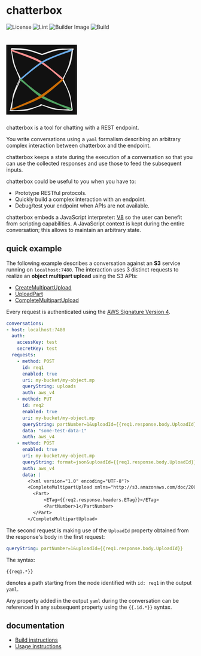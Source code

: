 # chatterbox

![License](https://img.shields.io/github/license/giubacc/chatterbox)
![Lint](https://github.com/giubacc/chatterbox/actions/workflows/lint.yaml/badge.svg)
![Builder Image](https://github.com/giubacc/chatterbox/actions/workflows/build-builder.yaml/badge.svg)
![Build](https://github.com/giubacc/chatterbox/actions/workflows/build-chatterbox.yaml/badge.svg)
<h1 align="left"><img alt="chatterbox-logo" src="./assets/images/cbox-logo.png"/>
</h1>

chatterbox is a tool for chatting with a REST endpoint.

You write conversations using a `yaml` formalism describing an arbitrary
complex interaction between chatterbox and the endpoint.

chatterbox keeps a state during the execution of a conversation so that
you can use the collected responses and use those to feed the
subsequent inputs.

chatterbox could be useful to you when you have to:

- Prototype RESTful protocols.
- Quickly build a complex interaction with an endpoint.
- Debug/test your endpoint when APIs are not available.

chatterbox embeds a JavaScript interpreter: [V8](https://v8.dev/)
so the user can benefit from scripting capabilities.
A JavaScript context is kept during the entire conversation;
this allows to maintain an arbitrary state.

## quick example

The following example describes a conversation against an **S3** service
running on `localhost:7480`.
The interaction uses 3 distinct requests to realize an **object multipart
upload** using the S3 APIs:

- [CreateMultipartUpload](https://docs.aws.amazon.com/AmazonS3/latest/API/API_CreateMultipartUpload.html)
- [UploadPart](https://docs.aws.amazon.com/AmazonS3/latest/API/API_UploadPart.html)
- [CompleteMultipartUpload](https://docs.aws.amazon.com/AmazonS3/latest/API/API_CompleteMultipartUpload.html)

Every request is authenticated using the
[AWS Signature Version 4](https://docs.aws.amazon.com/IAM/latest/UserGuide/reference_aws-signing.html).

```yaml
conversations:
- host: localhost:7480
  auth:
    accessKey: test
    secretKey: test
  requests:
    - method: POST
      id: req1
      enabled: true
      uri: my-bucket/my-object.mp
      queryString: uploads
      auth: aws_v4
    - method: PUT
      id: req2
      enabled: true
      uri: my-bucket/my-object.mp
      queryString: partNumber=1&uploadId={{req1.response.body.UploadId}}
      data: "some-test-data-1"
      auth: aws_v4
    - method: POST
      enabled: true
      uri: my-bucket/my-object.mp
      queryString: format=json&uploadId={{req1.response.body.UploadId}}
      auth: aws_v4
      data: |
        <?xml version="1.0" encoding="UTF-8"?>
        <CompleteMultipartUpload xmlns="http://s3.amazonaws.com/doc/2006-03-01/">
          <Part>
              <ETag>{{req2.response.headers.ETag}}</ETag>
              <PartNumber>1</PartNumber>
          </Part>
        </CompleteMultipartUpload>
```

The second request is making use of the `UploadId` property
obtained from the response's body in the first request:

```yaml
queryString: partNumber=1&uploadId={{req1.response.body.UploadId}}
```

The syntax:

```script
{{req1.*}}
```

denotes a path starting from the node identified with `id: req1` in the output `yaml`.

Any property added in the output `yaml` during the conversation can be
referenced in any subsequent property using the `{{.id.*}}` syntax.

## documentation

- [Build instructions](docs/build.md)
- [Usage instructions](docs/usage.md)
